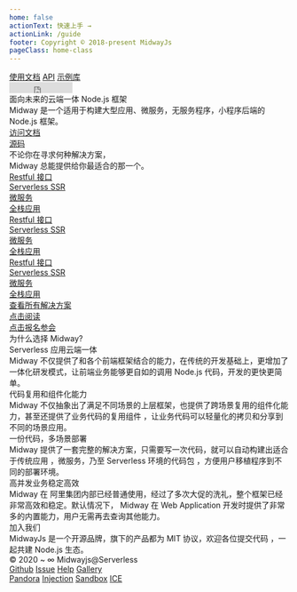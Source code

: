 ```yaml
---
home: false
actionText: 快速上手 →
actionLink: /guide
footer: Copyright © 2018-present MidwayJs
pageClass: home-class
---
```

<div class="home-container">
  <div class="top-header-container">
    <div class="content-container">
      <div class="home-logo"></div>
      <div class="top-right">
        <nav>
          <a href="./guide" class="home-link link">使用文档</a>
          <a href="https://www.yuque.com/midwayjs/midway_v2" class="home-link link">API</a>
          <a href="http://demo.midwayjs.org/" class="home-link link">示例库</a>
        </nav>
        <iframe frameborder="0" scrolling="0" width="114" height="20" title="Star Midway on GitHub" src="https://ghbtns.com/github-btn.html?user=midwayjs&repo=midway&type=star&count=true"></iframe>
      </div>
    </div>
  </div>
  <div class="home-top">
    <div class="content-container">
      <div class="home-top-title">
        <div class="home-top-line">面向未来的云端一体 Node.js 框架</div>
        <div class="home-top-mini-line">Midway 是一个适用于构建大型应用、微服务，无服务程序，小程序后端的 Node.js 框架。</div>
      </div>
      <div class="home-top-button-list">
        <a class="home-top-button button view" href="https://www.yuque.com/midwayjs/midway_v2"><span class="buttonScale"></span><div>访问文档</div></a>
        <a class="home-top-button button white" href="https://github.com/midwayjs/midway"><span class="buttonScale"></span><div><i class="github"></i>源码</div></a>
      </div>
      <div class="home-top-right">
        <div class="home-top-container" id="top-wall">
        </div>
      </div>
    </div>
  </div>
  <div class="home-solutions">
    <div class="content-container">
      <div class="home-solution-title">不论你在寻求何种解决方案，</div>
      <div class="home-solution-title">Midway 总能提供给你最适合的那一个。</div>
      <div class="home-solution-list">
        <a class="home-solution button" href=""><span class="buttonScale"></span><div>Restful 接口</div></a>
        <a class="home-solution button" href=""><span class="buttonScale"></span><div>Serverless SSR</div></a>
        <a class="home-solution button" href=""><span class="buttonScale"></span><div>微服务</div></a>
        <a class="home-solution button" href=""><span class="buttonScale"></span><div>全栈应用</div></a>
        <a class="home-solution button" href=""><span class="buttonScale"></span><div>Restful 接口</div></a>
        <a class="home-solution button" href=""><span class="buttonScale"></span><div>Serverless SSR</div></a>
        <a class="home-solution button" href=""><span class="buttonScale"></span><div>微服务</div></a>
        <a class="home-solution button" href=""><span class="buttonScale"></span><div>全栈应用</div></a>
        <a class="home-solution button" href=""><span class="buttonScale"></span><div>Restful 接口</div></a>
        <a class="home-solution button" href=""><span class="buttonScale"></span><div>Serverless SSR</div></a>
        <a class="home-solution button" href=""><span class="buttonScale"></span><div>微服务</div></a>
        <a class="home-solution button" href=""><span class="buttonScale"></span><div>全栈应用</div></a>
      </div>
      <a class="home-solution-more button" href=""><span class="buttonScale"></span><div>查看所有解决方案</div></a>
      <div class="home-ad-middle">
        <div class="ad-middle-card" style="background-image: url('//gw.alicdn.com/tfs/TB1tXBJhAcx_u4jSZFlXXXnUFXa-546-274.png');">
          <a class="ad-middle-button button" href=""><span class="buttonScale"></span><div>点击阅读</div></a>
        </div>
        <div class="ad-middle-card" style="background-image: url('//gw.alicdn.com/tfs/TB1uDh1UAL0gK0jSZFAXXcA9pXa-546-274.png');">
          <a class="ad-middle-button button white" href=""><span class="buttonScale"></span><div>点击报名参会</div></a>
        </div>
      </div>
    </div>
  </div>
  <div class="home-why-use">
    <div class="content-container">
      <div class="home-why-use-title">为什么选择 Midway?</div>
      <div class="home-why-use-card">
        <div class="home-why-card-title">Serverless 应用云端一体</div>
        <div class="home-why-card-content">Midway 不仅提供了和各个前端框架结合的能力，在传统的开发基础上，更增加了一体化研发模式，让前端业务能够更自如的调用 Node.js 代码，开发的更快更简单。</div>
        <div class="home-why-img" style="background-image: url('//gw.alicdn.com/tfs/TB11GybUAL0gK0jSZFAXXcA9pXa-868-694.png')"></div>
      </div>
      <div class="home-why-use-card right">
        <div class="home-why-card-title">代码复用和组件化能力</div>
        <div class="home-why-card-content">Midway  不仅抽象出了满足不同场景的上层框架，也提供了跨场景复用的组件化能力，甚至还提供了业务代码的复用组件 ，让业务代码可以轻量化的拷贝和分享到不同的场景应用。</div>
        <div class="home-why-img left" style="background-image: url('//gw.alicdn.com/tfs/TB19oAZisVl614jSZKPXXaGjpXa-956-780.png')"></div>
      </div>
      <div class="home-why-use-card">
        <div class="home-why-card-title">一份代码，多场景部署</div>
        <div class="home-why-card-content">Midway 提供了一套完整的解决方案，只需要写一次代码，就可以自动构建出适合于传统应用 ，微服务，乃至 Serverless 环境的代码包 ，方便用户移植程序到不同的部署环境。</div>
        <div class="home-why-img" style="background-image: url('//gw.alicdn.com/tfs/TB1S9aaUEY1gK0jSZFMXXaWcVXa-838-754.png')"></div>
      </div>
      <div class="home-why-use-card right">
        <div class="home-why-card-title">高并发业务稳定高效</div>
        <div class="home-why-card-content">Midway 在 阿里集团内部已经普通使用，经过了多次大促的洗礼，整个框架已经非常高效和稳定。默认情况下， Midway 在 Web Application 开发时提供了非常多的内置能力，用户无需再去查询其他能力。</div>
        <div class="home-why-img left" style="background-image: url('//gw.alicdn.com/tfs/TB1xIBqi9R26e4jSZFEXXbwuXXa-922-694.png')"></div>
      </div>
    </div>
  </div>
  <div class="home-joinus">
    <div class="content-container">
      <div class="home-joinus-title">加入我们</div>
      <div class="home-joinus-sub-title">MidwayJs 是一个开源品牌，旗下的产品都为 MIT 协议，欢迎各位提交代码 ，一起共建 Node.js 生态。</div>
      <div class="home-joinus-contribute"></div>
    </div>
  </div>
  <div class="home-bottom">
    <div class="content-container">
      <div class="home-left">
        <div class="home-copyright">© 2020 ~ ∞ Midwayjs@Serverless</div>
        <a class="link" href="https://github.com/midwayjs/midway">Github</a>
        <a class="link" href="https://github.com/midwayjs/midway/issues">Issue</a>
        <a class="link" href="https://www.yuque.com/midwayjs/topics">Help</a>
        <a class="link" href="http://demo.midwayjs.org/">Gallery</a>
      </div>
      <a class="bottom-logo"></a>
      <div class="home-right">
        <a class="link" href="http://midwayjs.org/pandora">Pandora</a>
        <a class="link" href="http://midwayjs.org/injection">Injection</a>
        <a class="link" href="https://github.com/midwayjs/sandbox-docker">Sandbox</a>
        <a class="link" href="https://ice.work/">ICE</a>
      </div>
    </div>
  </div>
</div>
<script>
const topWallList = [
  { cover: '//gw.alicdn.com/tfs/TB1tXBJhAcx_u4jSZFlXXXnUFXa-546-274.png' },
  { cover: '//gw.alicdn.com/tfs/TB1uDh1UAL0gK0jSZFAXXcA9pXa-546-274.png' },
  { cover: '//gw.alicdn.com/tfs/TB1tXBJhAcx_u4jSZFlXXXnUFXa-546-274.png' },
  { cover: '//gw.alicdn.com/tfs/TB1uDh1UAL0gK0jSZFAXXcA9pXa-546-274.png' },
  { cover: '//gw.alicdn.com/tfs/TB1tXBJhAcx_u4jSZFlXXXnUFXa-546-274.png' },
  { cover: '//gw.alicdn.com/tfs/TB1uDh1UAL0gK0jSZFAXXcA9pXa-546-274.png' },
  { cover: '//gw.alicdn.com/tfs/TB1tXBJhAcx_u4jSZFlXXXnUFXa-546-274.png' },
  { cover: '//gw.alicdn.com/tfs/TB1uDh1UAL0gK0jSZFAXXcA9pXa-546-274.png' },
  { cover: '//gw.alicdn.com/tfs/TB1tXBJhAcx_u4jSZFlXXXnUFXa-546-274.png' },
  { cover: '//gw.alicdn.com/tfs/TB1uDh1UAL0gK0jSZFAXXcA9pXa-546-274.png' },
  { cover: '//gw.alicdn.com/tfs/TB1uDh1UAL0gK0jSZFAXXcA9pXa-546-274.png' },
  { cover: '//gw.alicdn.com/tfs/TB1tXBJhAcx_u4jSZFlXXXnUFXa-546-274.png' },
];
const topWallEle = document.getElementById('top-wall');
const topWallItemList = [];
// render top wall
const lastLineIndex = (Math.ceil(topWallList.length / 5) - 1) * 5;
topWallList.forEach((item, i) => {
  const topWallItem = document.createElement('a');
  topWallItem.setAttribute('class', 'top-wall-item');
  topWallItem.setAttribute('href', item.link);
  topWallItem.setAttribute('target', '_blank');
  const topWallItemInner = document.createElement('div');
  topWallItemInner.setAttribute('class', 'top-wall-item-inner');
  topWallItemInner.style.backgroundImage = `url('${ item.cover }')`;
  topWallItem.appendChild(topWallItemInner);
  // if (i === 0) {
  //    topWallItem.style.transformOrigin = 'left top';
  // } else if (i === 4) {
  //    topWallItem.style.transformOrigin = 'right top';
  // } else if (i === lastLineIndex) {
  //    topWallItem.style.transformOrigin = 'left bottom';
  // } else if (i === lastLineIndex + 4) {
  //    topWallItem.style.transformOrigin = 'right bottom';
  // } else if (i < 4) {
  //    topWallItem.style.transformOrigin = 'top';
  // } else if (i > lastLineIndex) {
  //    topWallItem.style.transformOrigin = 'bottom';
  // } else if (i % 5 === 0) {
  //    topWallItem.style.transformOrigin = 'left';
  // } else if (i % 5 === 4) {
  //    topWallItem.style.transformOrigin = 'right';
  // }
  topWallEle.appendChild(topWallItem);
  topWallItemList.push(topWallItem);
  setTimeout(function () {
    topWallItem.style.opacity = 1;
  }, Math.random() * 1000);
});
// render why img
const allImg = Array.from(document.querySelectorAll('.home-why-img'));
if (window.IntersectionObserver) {
  const observer = new IntersectionObserver((entries) => {
    entries.forEach(function(entry) {
      let box = entry.target;
      if (entry.intersectionRatio >= 0.9) {
        box.classList.add('display');
        box.previousElementSibling.classList.add('display');
      } else if (entry.intersectionRatio < 0.3) {
        box.classList.remove('display');
        box.previousElementSibling.classList.remove('display');
      }
    });
  }, {
    root: null,
    rootMargin: '0px', 
    threshold: [0.0, 0.1, 0.2, 0.3, 0.7, 0.8, 0.9, 1.0]
  });
  allImg.forEach(function (ele) {
    observer.observe(ele);
  });
} else {
  allImg.forEach(function (ele) {
    ele.classList.add('display');
    ele.previousElementSibling.classList.add('display');
  });
}
</script>

